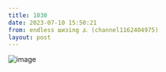 ```yaml
---
title: 1030
date: 2023-07-10 15:50:21
from: endless шизing ⍼ (channel1162404975)
layout: post
---
```


![image](photos/photo_117@10-07-2023_15-50-21.jpg)


